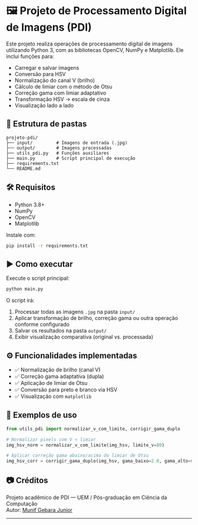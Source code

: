 # 🖼️ Projeto de Processamento Digital de Imagens (PDI)

Este projeto realiza operações de processamento digital de imagens utilizando Python 3, com as bibliotecas OpenCV, NumPy e Matplotlib. Ele inclui funções para:

- Carregar e salvar imagens
- Conversão para HSV
- Normalização do canal V (brilho)
- Cálculo de limiar com o método de Otsu
- Correção gama com limiar adaptativo
- Transformação HSV → escala de cinza
- Visualização lado a lado

## 📁 Estrutura de pastas

```
projeto-pdi/
├── input/         # Imagens de entrada (.jpg)
├── output/        # Imagens processadas
├── utils_pdi.py   # Funções auxiliares
├── main.py        # Script principal de execução
├── requirements.txt
└── README.md
```

## 🛠️ Requisitos

- Python 3.8+
- NumPy
- OpenCV
- Matplotlib

Instale com:

```bash
pip install -r requirements.txt
```

## ▶️ Como executar

Execute o script principal:

```bash
python main.py
```

O script irá:

1. Processar todas as imagens `.jpg` na pasta `input/`
2. Aplicar transformação de brilho, correção gama ou outra operação conforme configurado
3. Salvar os resultados na pasta `output/`
4. Exibir visualização comparativa (original vs. processada)

## ⚙️ Funcionalidades implementadas

- ✅ Normalização de brilho (canal V)
- ✅ Correção gama adaptativa (dupla)
- ✅ Aplicação de limiar de Otsu
- ✅ Conversão para preto e branco via HSV
- ✅ Visualização com `matplotlib`

## 📌 Exemplos de uso

```python
from utils_pdi import normalizar_v_com_limite, corrigir_gama_duplo

# Normalizar pixels com V < limiar
img_hsv_norm = normalizar_v_com_limite(img_hsv, limite_v=80)

# Aplicar correção gama abaixo/acima do limiar de Otsu
img_hsv_corr = corrigir_gama_duplo(img_hsv, gama_baixo=2.0, gama_alto=0.8)
```

## 📷 Créditos

Projeto acadêmico de PDI — UEM / Pós-graduação em Ciência da Computação  
Autor: [Munif Gebara Junior](https://github.com/munifgebara)

---